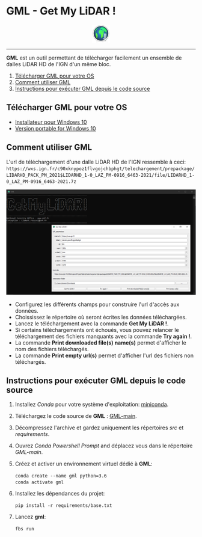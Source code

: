 # GML - Get My LiDAR !

<div id="header" align="center">
  <img src="gml_icon.png" width="48"/>
</div>

---

**GML** est un outil permettant de télécharger facilement un ensemble de dalles LiDAR HD de l'IGN d'un même bloc. 

1. [Télécharger GML pour votre OS](#Télécharger-GML-pour-votre-OS)
2. [Comment utiliser GML](#Comment*-utiliser-GML)
3. [Instructions pour exécuter GML depuis le code source](#Instructions-pour-exécuter-GML-depuis-le-code-source)

## Télécharger GML pour votre OS

- [Installateur pour Windows 10](https://sourceforge.net/projects/get-my-lidar/files/GML_22-07.exe/download)
- [Version portable for Windows 10](https://sourceforge.net/projects/get-my-lidar/files/GML_22-07.zip/download)

## Comment utiliser GML

L'url de téléchargement d'une dalle LiDAR HD de l'IGN ressemble à ceci:
`https://wxs.ign.fr/c90xknypoz1flvgojchbphgt/telechargement/prepackage/LIDARHD_PACK_PM_2021$LIDARHD_1-0_LAZ_PM-0916_6463-2021/file/LIDARHD_1-0_LAZ_PM-0916_6463-2021.7z`

<div id="header" align="center">
  <img src="gml_screenshot.png" width="800"/>
</div>

- Configurez les différents champs pour construire l'url d'accès aux données.
- Choississez le répertoire où seront écrites les données téléchargées.
- Lancez le téléchargement avec la commande **Get My LiDAR !**.
- Si certains téléchargements ont échoués, vous pouvez relancer le téléchargement des fichiers manquants avec la commande **Try again !**.
- La commande **Print downloaded file(s) name(s)** permet d'afficher le nom des fichiers téléchargés.
- La commande **Print empty url(s)** permet d'afficher l'url des fichiers non téléchargés.

## Instructions pour exécuter GML depuis le code source

1. Installez *Conda* pour votre système d'exploitation: [miniconda](https://docs.conda.io/en/latest/miniconda.html).
2. Téléchargez le code source de **GML** : [GML-main](https://github.com/clementroussel/GML/archive/refs/heads/main.zip).
3. Décompressez l'archive et gardez uniquement les répertoires *src* et *requirements*.
4. Ouvrez *Conda Powershell Prompt* and déplacez vous dans le répertoire *GML-main*.
5. Créez et activer un environnement virtuel dédié à **GML**:

    ```conda create --name gml python=3.6```  
    ```conda activate gml```

6. Installez les dépendances du projet:

    ```pip install -r requirements/base.txt```

7. Lancez **gml**:

    ```fbs run```